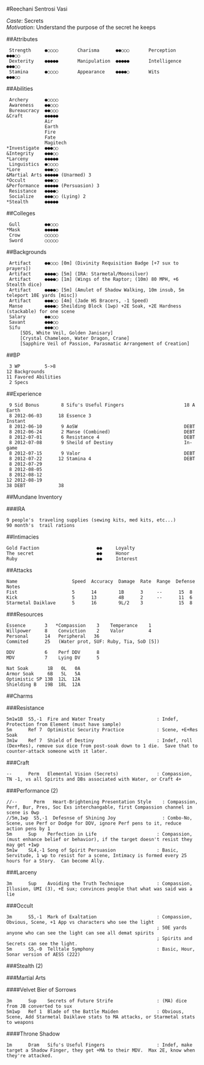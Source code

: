 #Reechani Sentrosi Vasi

*Caste*: Secrets<br />
*Motivation*: Understand the purpose of the secret he keeps

##Attributes

     Strength     ●○○○○       Charisma      ●●○○○       Perception    ●●●○○
     Dexterity    ●●●●●       Manipulation  ●●●●●       Intelligence  ●●●○○
     Stamina      ●○○○○       Appearance    ●●●●○       Wits          ●●●○○

##Abilities

     Archery      ●○○○○
     Awareness    ●●○○○
     Bureaucracy  ●●○○○
    &Craft        ●●●●●
                  Air
                  Earth
                  Fire
                  Fate
                  Magitech
    *Investigate  ●●●○○
    &Integrity    ●●●○○
    *Larceny      ●●●●●
     Linguistics  ●○○○○
    *Lore         ●●●○○
    &Martial Arts ●●●●● (Unarmed) 3
    *Occult       ●●●○○
    &Performance  ●●●●● (Persuasion) 3
     Resistance   ●●●●○
     Socialize    ●●●○○ (Lying) 2
    *Stealth      ●●●●●

##Colleges

     Gull         ●●○○○
    *Mask         ●●●●●
     Crow         ○○○○○
     Sword        ○○○○○

##Backgrounds

     Artifact     ●●○○○ [0m] (Divinity Requisition Badge [+7 sux to prayers])
     Artifact     ●●●●○ [5m] (IRA: Starmetal/Moonsilver)
     Artifact     ●●●●○ [1m] (Wings of the Raptor; (10m) 80 MPH, +6 Stealth dice)
     Artifact     ●●●●○ [5m] (Amulet of Shadow Walking, 10m insub, 5m teleport 10E yards [misc])
     Artifact     ●●●○○ [4m] (Jade HS Bracers, -1 Speed)
     Manse        ●●●●○ Sheilding Block (1wp) +2E Soak, +2E Hardness (stackable) for one scene
     Salary       ●●○○○
     Savant       ●●●○○
     Sifu         ●●●○○
         [5DS, White Veil, Golden Janisary]
         [Crystal Chameleon, Water Dragon, Crane]
         [Sapphire Veil of Passion, Parasmatic Arrangement of Creation]

##BP

     3 WP         5->8
    12 Backgrounds
    11 Favored Abilities
     2 Specs

##Experience

     9 Sid Bonus        8 Sifu's Useful Fingers                      18 A Earth
     8 2012-06-03      18 Essence 3                                  Instant
     8 2012-06-10       9 AoSW                                       DEBT
     8 2012-06-24       2 Manse (Combined)                           DEBT
     8 2012-07-01       6 Resistance 4                               DEBT
     8 2012-07-08       9 Sheild of Destiny                          In-game
     8 2012-07-15       9 Valor                                      DEBT
     8 2012-07-22      12 Stamina 4                                  DEBT
     8 2012-07-29
     8 2012-08-05
     8 2012-08-12
    12 2012-08-19
    38 DEBT            38


##Mundane Inventory

###IRA

    9 people's  traveling supplies (sewing kits, med kits, etc...)
    90 month's  trail rations

##Intimacies

    Gold Faction                     ●●     Loyalty
    The secret                       ●●     Honor
    Ruby                             ●●     Interest

##Attacks

    Name                    Speed  Accuracy  Damage  Rate  Range  Defense  Notes
    Fist                    5      14        1B      3     --      15  8
    Kick                    5      13        4B      2     --      11  6
    Starmetal Daiklave      5      16        9L/2    3             15  8

###Resources

    Essence       3   *Compassion    3    Temperance    1
    Willpower     8    Conviction    2    Valor         4
    Personal      14   Peripheral   36
    Commited      25   (Water prot, SUF: Ruby, Tia, SoD [5])

    DDV           6    Perf DDV      8
    MDV           7    Lying DV      5

    Nat Soak       1B   0L   0A
    Armor Soak     6B   5L   5A
    Optimistic SP 13B  12L  12A
    Shielding B   19B  18L  12A

##Charms

###Resistance

    5m1w1B  S5,-1  Fire and Water Treaty                   : Indef, Protection from Element (must have sample)
    5m      Ref 7  Optimistic Security Practice            : Scene, +E+Res Soak
    3m1w    Ref 7  Shield of Destiny                       : Indef, roll (Dex+Res), remove sux dice from post-soak down to 1 die.  Save that to counter-attack someone with it later.

###Craft

    --      Perm   Elemental Vision (Secrets)              : Compassion, TN -1, vs all Spirits and DBs associated with Water, or Craft 4+

###Performance (2)

    //--      Perm   Heart-Brightening Presentation Style    : Compassion, Perf, Bur, Pres, Soc Exs interchangable, first Compassion channel in scene is 0wp
    //5m,1wp  S5,-1  Defesnse of Shining Joy                 : Combo-No, Scene, use Perf or Dodge for DDV, ignore Perf pens to it, reduce action pens by 1
    5m      Sup    Perfection in Life                      : Compassion, (must enhance belief or behavior), if the target doesn't resist they may get +1wp
    5m1w    SL4,-1 Song of Spirit Persuasion               : Basic, Servitude, 1 wp to resist for a scene, Intimacy is formed every 25 hours for a Story.  Can become Ally.

###Larceny

    3m      Sup    Avoiding the Truth Technique            : Compassion, Illusion, UMI (3), +E sux; convinces people that what was said was a lie

###Occult

    3m      S5,-1  Mark of Exaltation                      : Compassion, Obvious, Scene, +1 App vs characters who see the light
                                                           ; 50E yards anyone who can see the light can see all demat spirits
                                                           ; Spirits and Secrets can see the light.
    5m      S5,-0  Telltale Symphony                       : Basic, Hour, Sonar version of AESS (222)

###Stealth (2)

###Martial Arts

####Velvet Bier of Sorrows

    3m      Sup    Secrets of Future Strife                : (MA) dice from JB converted to sux
    5m1wp   Ref 1  Blade of the Battle Maiden              : Obvious, Scene, Add Starmetal Daiklave stats to MA attacks, or Starmetal stats to weapons

####Throne Shadow

    1m      Dram   Sifu's Useful Fingers                   : Indef, make target a Shadow Finger, they get +MA to their MDV.  Max 2E, know when they're attacked.
